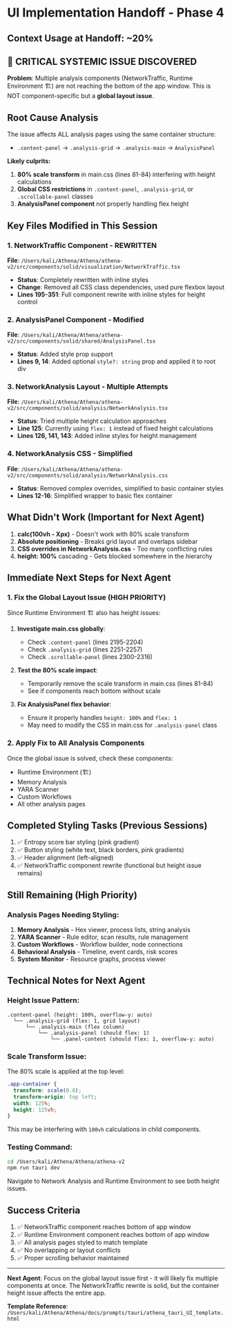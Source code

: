# UI Implementation Handoff - Phase 4

## Context Usage at Handoff: ~20%

## 🚨 CRITICAL SYSTEMIC ISSUE DISCOVERED

**Problem**: Multiple analysis components (NetworkTraffic, Runtime Environment 🏗️) are not reaching the bottom of the app window. This is NOT component-specific but a **global layout issue**.

## Root Cause Analysis

The issue affects ALL analysis pages using the same container structure:
- `.content-panel` → `.analysis-grid` → `.analysis-main` → `AnalysisPanel`

**Likely culprits:**
1. **80% scale transform** in main.css (lines 81-84) interfering with height calculations
2. **Global CSS restrictions** in `.content-panel`, `.analysis-grid`, or `.scrollable-panel` classes
3. **AnalysisPanel component** not properly handling flex height

## Key Files Modified in This Session

### 1. NetworkTraffic Component - REWRITTEN
**File**: `/Users/kali/Athena/Athena/athena-v2/src/components/solid/visualization/NetworkTraffic.tsx`
- **Status**: Completely rewritten with inline styles
- **Change**: Removed all CSS class dependencies, used pure flexbox layout
- **Lines 195-351**: Full component rewrite with inline styles for height control

### 2. AnalysisPanel Component - Modified
**File**: `/Users/kali/Athena/Athena/athena-v2/src/components/solid/shared/AnalysisPanel.tsx`
- **Status**: Added style prop support
- **Lines 9, 14**: Added optional `style?: string` prop and applied it to root div

### 3. NetworkAnalysis Layout - Multiple Attempts
**File**: `/Users/kali/Athena/Athena/athena-v2/src/components/solid/analysis/NetworkAnalysis.tsx`
- **Status**: Tried multiple height calculation approaches
- **Line 125**: Currently using `flex: 1` instead of fixed height calculations
- **Lines 126, 141, 143**: Added inline styles for height management

### 4. NetworkAnalysis CSS - Simplified
**File**: `/Users/kali/Athena/Athena/athena-v2/src/components/solid/analysis/NetworkAnalysis.css`
- **Status**: Removed complex overrides, simplified to basic container styles
- **Lines 12-16**: Simplified wrapper to basic flex container

## What Didn't Work (Important for Next Agent)

1. **calc(100vh - Xpx)** - Doesn't work with 80% scale transform
2. **Absolute positioning** - Breaks grid layout and overlaps sidebar
3. **CSS overrides in NetworkAnalysis.css** - Too many conflicting rules
4. **height: 100%** cascading - Gets blocked somewhere in the hierarchy

## Immediate Next Steps for Next Agent

### 1. Fix the Global Layout Issue (HIGH PRIORITY)
Since Runtime Environment 🏗️ also has height issues:

1. **Investigate main.css globally**:
   - Check `.content-panel` (lines 2195-2204)
   - Check `.analysis-grid` (lines 2251-2257) 
   - Check `.scrollable-panel` (lines 2300-2316)

2. **Test the 80% scale impact**:
   - Temporarily remove the scale transform in main.css (lines 81-84)
   - See if components reach bottom without scale

3. **Fix AnalysisPanel flex behavior**:
   - Ensure it properly handles `height: 100%` and `flex: 1`
   - May need to modify the CSS in main.css for `.analysis-panel` class

### 2. Apply Fix to All Analysis Components
Once the global issue is solved, check these components:
- Runtime Environment (🏗️)
- Memory Analysis  
- YARA Scanner
- Custom Workflows
- All other analysis pages

## Completed Styling Tasks (Previous Sessions)

1. ✅ Entropy score bar styling (pink gradient)
2. ✅ Button styling (white text, black borders, pink gradients)
3. ✅ Header alignment (left-aligned)
4. ✅ NetworkTraffic component rewrite (functional but height issue remains)

## Still Remaining (High Priority)

### Analysis Pages Needing Styling:
1. **Memory Analysis** - Hex viewer, process lists, string analysis
2. **YARA Scanner** - Rule editor, scan results, rule management  
3. **Custom Workflows** - Workflow builder, node connections
4. **Behavioral Analysis** - Timeline, event cards, risk scores
5. **System Monitor** - Resource graphs, process viewer

## Technical Notes for Next Agent

### Height Issue Pattern:
```
.content-panel (height: 100%, overflow-y: auto)
  └── .analysis-grid (flex: 1, grid layout)
      └── .analysis-main (flex column)
          └── .analysis-panel (should flex: 1)
              └── .panel-content (should flex: 1, overflow-y: auto)
```

### Scale Transform Issue:
The 80% scale is applied at the top level:
```css
.app-container {
  transform: scale(0.8);
  transform-origin: top left;
  width: 125%; 
  height: 125vh;
}
```

This may be interfering with `100vh` calculations in child components.

### Testing Command:
```bash
cd /Users/kali/Athena/Athena/athena-v2
npm run tauri dev
```

Navigate to Network Analysis and Runtime Environment to see both height issues.

## Success Criteria

1. ✅ NetworkTraffic component reaches bottom of app window
2. ✅ Runtime Environment component reaches bottom of app window  
3. ✅ All analysis pages styled to match template
4. ✅ No overlapping or layout conflicts
5. ✅ Proper scrolling behavior maintained

---

**Next Agent**: Focus on the global layout issue first - it will likely fix multiple components at once. The NetworkTraffic rewrite is solid, but the container height issue affects the entire app.

**Template Reference**: `/Users/kali/Athena/Athena/docs/prompts/tauri/athena_tauri_UI_template.html`